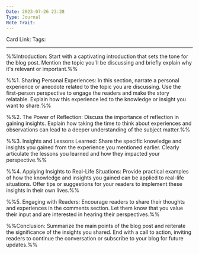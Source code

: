 ```yaml
---
Date: 2023-07-26 23:28
Type: Journal
Note Trait:
---
```

Card Link:
Tags:

---

%%Introduction:
Start with a captivating introduction that sets the tone for the blog post. Mention the topic you'll be discussing and briefly explain why it's relevant or important.%%


%%1. Sharing Personal Experiences:
In this section, narrate a personal experience or anecdote related to the topic you are discussing. Use the first-person perspective to engage the readers and make the story relatable. Explain how this experience led to the knowledge or insight you want to share.%%


%%2. The Power of Reflection:
Discuss the importance of reflection in gaining insights. Explain how taking the time to think about experiences and observations can lead to a deeper understanding of the subject matter.%%

%%3. Insights and Lessons Learned:
Share the specific knowledge and insights you gained from the experience you mentioned earlier. Clearly articulate the lessons you learned and how they impacted your perspective.%%

%%4. Applying Insights to Real-Life Situations:
Provide practical examples of how the knowledge and insights you gained can be applied to real-life situations. Offer tips or suggestions for your readers to implement these insights in their own lives.%%


%%5. Engaging with Readers:
Encourage readers to share their thoughts and experiences in the comments section. Let them know that you value their input and are interested in hearing their perspectives.%%

%%Conclusion:
Summarize the main points of the blog post and reiterate the significance of the insights you shared. End with a call to action, inviting readers to continue the conversation or subscribe to your blog for future updates.%%

